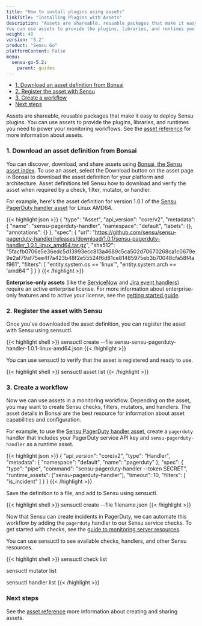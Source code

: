 ```yaml
---
title: "How to install plugins using assets"
linkTitle: "Installing Plugins with Assets"
description: "Assets are shareable, reusable packages that make it easy to deploy Sensu plugins.
You can use assets to provide the plugins, libraries, and runtimes you need to power your monitoring workflows."
weight: 40
version: "5.2"
product: "Sensu Go"
platformContent: False
menu: 
  sensu-go-5.2:
    parent: guides
---
```


- [1. Download an asset definition from Bonsai](#1-download-an-asset-definition-from-bonsai)
- [2. Register the asset with Sensu](#2-register-the-asset-with-sensu)
- [3. Create a workflow](#3-create-a-workflow)
- [Next steps](#next-steps)

Assets are shareable, reusable packages that make it easy to deploy Sensu plugins.
You can use assets to provide the plugins, libraries, and runtimes you need to power your monitoring workflows.
See the [asset reference](../../reference/assets) for more information about assets.

### 1. Download an asset definition from Bonsai

You can discover, download, and share assets using [Bonsai, the Sensu asset index][16].
To use an asset, select the Download button on the asset page in Bonsai to download the asset definition for your platform and architecture.
Asset definitions tell Sensu how to download and verify the asset when required by a check, filter, mutator, or handler.

For example, here's the asset definition for version 1.0.1 of the [Sensu PagerDuty handler asset][19] for Linux AMD64.

{{< highlight json >}}
{
  "type": "Asset",
  "api_version": "core/v2",
  "metadata": {
    "name": "sensu-pagerduty-handler",
    "namespace": "default",
    "labels": {},
    "annotations": {}
  },
  "spec": {
    "url": "https://github.com/sensu/sensu-pagerduty-handler/releases/download/1.0.1/sensu-pagerduty-handler_1.0.1_linux_amd64.tar.gz",
    "sha512": "5facfb0706e5e36edc5d13993ecc813a4689c5ca502d70670268ca1c0679e9e2af79af75ee4f7a423b48f2e55524f6d81ce81485975eb3b70048cfa58f4af961",
    "filters": [
      "entity.system.os == 'linux'",
      "entity.system.arch == 'amd64'"
    ]
  }
}
{{< /highlight >}}

**Enterprise-only assets** (like the [ServiceNow](https://bonsai.sensu.io/assets/portertech/sensu-servicenow-handler) and [Jira event handlers](https://bonsai.sensu.io/assets/portertech/sensu-jira-handler)) require an active enterprise license. For more information about enterprise-only features and to active your license, see the [getting started guide](../../getting-started/enterprise).

### 2. Register the asset with Sensu

Once you've downloaded the asset definition, you can register the asset with Sensu using sensuctl.

{{< highlight shell >}}
sensuctl create --file sensu-sensu-pagerduty-handler-1.0.1-linux-amd64.json
{{< /highlight >}}

You can use sensuctl to verify that the asset is registered and ready to use.

{{< highlight shell >}}
sensuctl asset list
{{< /highlight >}}

### 3. Create a workflow

Now we can use assets in a monitoring workflow.
Depending on the asset, you may want to create Sensu checks, filters, mutators, and handlers.
The asset details in Bonsai are the best resource for information about asset capabilities and configuration.

For example, to use the [Sensu PagerDuty handler asset][19], create a `pagerduty` handler that includes your PagerDuty service API key and `sensu-pagerduty-handler` as a runtime asset.

{{< highlight json >}}
{
    "api_version": "core/v2",
    "type": "Handler",
    "metadata": {
        "namespace": "default",
        "name": "pagerduty"
    },
    "spec": {
        "type": "pipe",
        "command": "sensu-pagerduty-handler --token SECRET",
        "runtime_assets": ["sensu-pagerduty-handler"],
        "timeout": 10,
        "filters": [
            "is_incident"
        ]
    }
}
{{< /highlight >}}

Save the definition to a file, and add to Sensu using sensuctl.

{{< highlight shell >}}
sensuctl create --file filename.json
{{< /highlight >}}

Now that Sensu can create incidents in PagerDuty, we can automate this workflow by adding the `pagerduty` handler to our Sensu service checks.
To get started with checks, see the [guide to monitoring server resources](../monitor-server-resources).

You can use sensuctl to see available checks, handlers, and other Sensu resources.

{{< highlight shell >}}
sensuctl check list

sensuctl mutator list

sensuctl handler list
{{< /highlight >}}

### Next steps

See the [asset reference](../../reference/assets) more information about creating and sharing assets.

[1]: ../../reference/assets/
[2]: #creating-an-asset
[3]: https://bonsai.sensu.io
[4]: https://bonsai.sensu.io/assets/sensu/sensu-aws
[6]: ../checks
[7]: ../filters
[8]: ../mutators
[9]: ../handlers
[16]: https://bonsai.sensu.io
[17]: ../../getting-started/enterprise
[19]: https://bonsai.sensu.io/assets/sensu/sensu-pagerduty-handler
